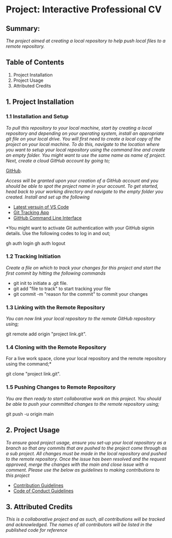 # Project: Interactive Professional CV

## Summary:
*The project aimed at creating a local repository to help push local files to a remote repository.*

## Table of Contents
1. Project Installation
2. Project Usage
3. Attributed Credits

## 1. Project Installation
### 1.1 Installation and Setup
*To pull this repository to your local machine, start by creating a local repository and depending on your operating system, install an appropriate git file on your local drive. You will first need to create a local copy of the project on your local machine. To do this, navigate to the location where you want to setup your local repository using the command line and create an empty folder. You might want to use the same name as name of project. Next, create a cloud GitHub account by going to;*

[GitHub](http://github.com). 

*Access will be granted upon your creation of a GitHub account and you should be able to spot the project name in your account. To get started, head back to your working directory and navigate to the empty folder you created. Install and set up the following*

- [Latest versuin of VS Code](https://code.visualstudio.com/download)
- [Git Tracking App](https://github.com/git-guides/install-git)
- [GitHub Command Line Interface](https://cli.github.com/)

*You might want to activate Git authentication with your GitHub signin details. Use the following codes to log in and out;

gh auth login
gh auth logout

### 1.2 Tracking Initiation
*Create a file on which to track your changes for this project and start the first commit by hitting the following commands*

- git init to initiate a .git file. 
- git add "file to track" to start tracking your file
- git commit -m "reason for the commit" to commit your changes

### 1.3 Linking with the Remote Repository
*You can now link your local repository to the remote GitHub repository using;*

git remote add origin "project link.git". 

### 1.4 Cloning with the Remote Repository
For a live work space, clone your local repository and the remote repository using the command;*

git clone "project link.git". 

### 1.5 Pushing Changes to Remote Repository
*You are then ready to start collaborative work on this project. You should be able to push your committed changes to the remote repository using;*

git push -u origin main

## 2. Project Usage
*To ensure good project usage, ensure you set-up your local repository as a branch so that any commits that are pushed to the project come through as a sub project. All changes must be made in the local repository and pushed to the remote repository. Once the issue has been resolved and the request approved, merge the changes with the main and close issue with a comment. Please use the below as guidelines to making contributions to this project*

- [Contribution Guidelines](https://github.com/openMF/web-app/blob/master/.github/CONTRIBUTING.md)
- [Code of Conduct Guidelines](https://github.com/openMF/web-app/blob/master/.github/CODE_OF_CONDUCT.md)

## 3. Attributed Credits
*This is a collaborative project and as such, all contributions will be tracked and acknowledged. The names of all contributors will be listed in the published code for reference*
